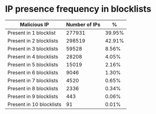 # IP presence frequency in blocklists
| Malicious IP | Number of IPs | % |
|----|----|----|
| Present in 1 blocklist | 277931 | 39.95% |
| Present in 2 blocklists | 298519 | 42.91% |
| Present in 3 blocklists | 59528 | 8.56% |
| Present in 4 blocklists | 28208 | 4.05% |
| Present in 5 blocklists | 15019 | 2.16% |
| Present in 6 blocklists | 9046 | 1.30% |
| Present in 7 blocklists | 4520 | 0.65% |
| Present in 8 blocklists | 2336 | 0.34% |
| Present in 9 blocklists | 443 | 0.06% |
| Present in 10 blocklists | 91 | 0.01% |
